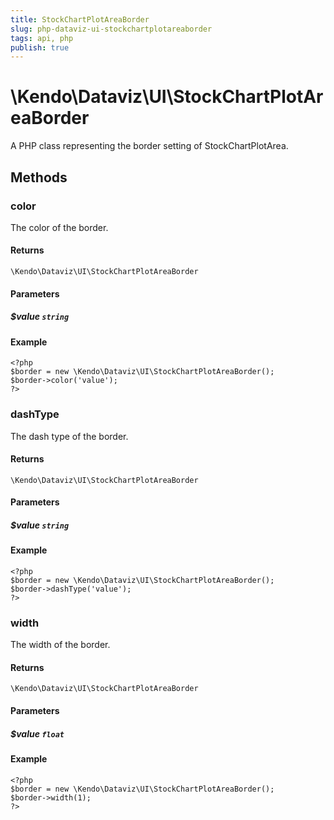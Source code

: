 ```yaml
---
title: StockChartPlotAreaBorder
slug: php-dataviz-ui-stockchartplotareaborder
tags: api, php
publish: true
---
```


# \Kendo\Dataviz\UI\StockChartPlotAreaBorder

A PHP class representing the border setting of StockChartPlotArea.


## Methods

### color
The color of the border.

#### Returns
`\Kendo\Dataviz\UI\StockChartPlotAreaBorder`

#### Parameters

##### $value `string`



#### Example 
    <?php
    $border = new \Kendo\Dataviz\UI\StockChartPlotAreaBorder();
    $border->color('value');
    ?>

### dashType
The dash type of the border.

#### Returns
`\Kendo\Dataviz\UI\StockChartPlotAreaBorder`

#### Parameters

##### $value `string`



#### Example 
    <?php
    $border = new \Kendo\Dataviz\UI\StockChartPlotAreaBorder();
    $border->dashType('value');
    ?>

### width
The width of the border.

#### Returns
`\Kendo\Dataviz\UI\StockChartPlotAreaBorder`

#### Parameters

##### $value `float`



#### Example 
    <?php
    $border = new \Kendo\Dataviz\UI\StockChartPlotAreaBorder();
    $border->width(1);
    ?>

 
